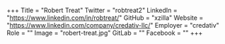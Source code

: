 +++
Title = "Robert Treat"
Twitter = "robtreat2"
LinkedIn = "https://www.linkedin.com/in/robtreat/"
GitHub = "xzilla"
Website = "https://www.linkedin.com/company/credativ-llc/"
Employer = "credativ"
Role = ""
Image = "robert-treat.jpg"
GitLab = ""
Facebook = ""
+++
